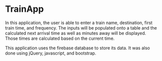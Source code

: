 # TrainApp

In this application, the user is able to enter a train name, destination, first train time, and frequency. The inputs will be populated onto a table and the calculated next arrival time as well as minutes away will be displayed. Those times are calculated based on the current time.

This application uses the firebase database to store its data. It was also done using jQuery, javascript, and bootstrap.
